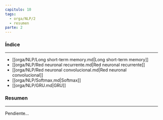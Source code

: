 ```yaml
---
capitulo: 10
tags:
  - orga/NLP/2
  - resumen
parte: 2
---
```

### Índice 
---
* [[orga/NLP/Long short-term memory.md|Long short-term memory]]
* [[orga/NLP/Red neuronal recurrente.md|Red neuronal recurrente]]
* [[orga/NLP/Red neuronal convolucional.md|Red neuronal convolucional]]
* [[orga/NLP/Softmax.md|Softmax]]
* [[orga/NLP/GRU.md|GRU]]

### Resumen
---
Pendiente...